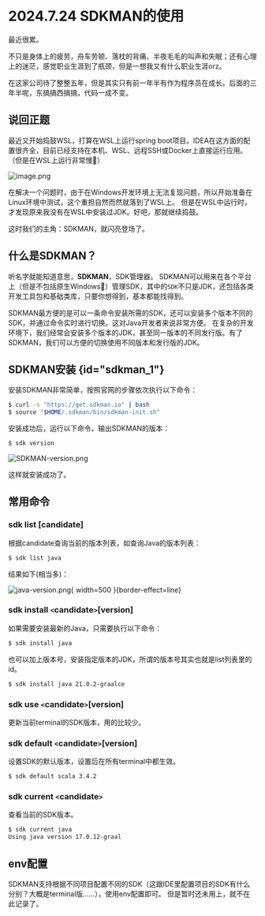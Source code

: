 # 2024.7.24 SDKMAN的使用

最近很累。

不只是身体上的疲劳，舟车劳顿、落枕的背痛、半夜毛毛的叫声和失眠；还有心理上的迷茫，感觉职业生涯到了瓶颈，但是一想我又有什么职业生涯orz。

在这家公司待了整整五年，但是其实只有前一年半有作为程序员在成长。后面的三年半呢，东搞搞西搞搞，代码一成不变。

## 说回正题
最近又开始捣鼓WSL，打算在WSL上运行spring boot项目。IDEA在这方面的配置很齐全，目前已经支持在本机、WSL、远程SSH或Docker上直接运行应用。
（但是在WSL上运行非常慢🌚）

![image.png](IDEA-run-target.png)

在解决一个问题时，由于在Windows开发环境上无法复现问题，所以开始准备在Linux环境中测试，这个重担自然而然就落到了WSL上。
但是在WSL中运行时，才发现原来我没有在WSL中安装过JDK。好吧，那就继续捣鼓。

这时我们的主角：SDKMAN，就闪亮登场了。

## 什么是SDKMAN？
听名字就能知道意思，**SDKMAN**，SDK管理器。
SDKMAN可以用来在各个平台上（但是不包括原生Windows🤨）管理SDK，其中的`SDK`不只是JDK，还包括各类开发工具包和基础类库，只要你想得到，基本都能找得到。

SDKMAN最方便的是可以一条命令安装所需的SDK，还可以安装多个版本不同的SDK，并通过命令实时进行切换。这对Java开发者来说非常方便。
在复杂的开发环境下，我们经常会安装多个版本的JDK，甚至同一版本的不同发行版。有了SDKMAN，我们可以方便的切换使用不同版本和发行版的JDK。

## SDKMAN安装 {id="sdkman_1"}
安装SDKMAN非常简单，按照官网的步骤依次执行以下命令：
```Bash
$ curl -s "https://get.sdkman.io" | bash
$ source "$HOME/.sdkman/bin/sdkman-init.sh"
```
安装成功后，运行以下命令，输出SDKMAN的版本：
```Bash
$ sdk version
```
![SDKMAN-version.png](SDKMAN-version.png)

这样就安装成功了。

## 常用命令
### sdk list [candidate]
根据candidate查询当前的版本列表，如查询Java的版本列表：
```Bash
$ sdk list java 
```
结果如下(相当多)：

![java-version.png](java-version.png){ width=500 }{border-effect=line}

### sdk install `<`candidate`>`[version]
如果需要安装最新的Java，只需要执行以下命令：
```Bash
$ sdk install java
```
也可以加上版本号，安装指定版本的JDK，所谓的版本号其实也就是list列表里的id。
```Bash
$ sdk install java 21.0.2-graalce
```

### sdk use `<`candidate`>`[version]
更新当前terminal的SDK版本，用的比较少。

### sdk default `<`candidate`>`[version]
设置SDK的默认版本，设置后在所有terminal中都生效。
```Bash
$ sdk default scala 3.4.2
```
### sdk current `<`candidate`>`
查看当前的SDK版本。
```Bash
$ sdk current java
Using java version 17.0.12-graal
```

## env配置
SDKMAN支持根据不同项目配置不同的SDK（这跟IDE里配置项目的SDK有什么分别？大概是terminal版……），使用env配置即可。
但是暂时还未用上，就不在此记录了。

